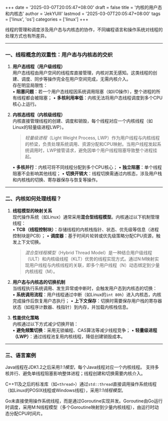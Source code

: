 +++
date = '2025-03-07T20:05:47+08:00'
draft = false
title = '内核的用户态和内核态'
author = 'JekYUlll'
lastmod = '2025-03-07T20:05:47+08:00'
tags = ['linux', 'os']
categories = ['linux']
+++

线程的管理和调度涉及用户态与内核态的协作，不同编程语言和操作系统对线程的处理方式也有所差异。  

---

### 一、线程概念的双重性：用户态与内核态的交织

1. **用户态线程（用户级线程）**  
   用户态线程由用户空间的线程库直接管理，内核对其无感知。这类线程的创建、调度、同步等操作完全在用户空间完成，无需内核介入。  
   存在明显局限性：  
   • **阻塞问题**：若一个用户态线程因系统调用阻塞（如I/O操作），整个进程的所有线程都会被阻塞；
   • **多核利用率低**：内核无法将用户态线程调度到多个CPU核心上运行。

2. **内核态线程（内核级线程）**  
   内核直接管理线程的创建、调度和销毁，每个线程对应一个内核线程（如Linux的轻量级进程LWP）。
   > *轻量级进程*（Light Weight Process, LWP）作为用户线程与内核线程的桥梁，负责处理系统调用、资源分配和CPU映射。当用户线程发起系统调用时，LWP接管请求，避免因单个用户线程阻塞导致整个进程挂起。

   • **多核并行**：内核可将不同线程分配到多个CPU核心；
   • **独立阻塞**：单个线程阻塞不会影响其他线程；
   • **切换开销大**：线程切换需通过内核态，涉及用户栈和内核栈的切换、寄存器保存与恢复等操作。

---

### 二、内核如何处理线程？

1. **线程模型的映射关系**  
   现代操作系统（如Linux）通常采用**混合型线程模型**。内核通过以下机制管理线程：  
   • **TCB（线程控制块）**：存储线程的内核栈指针、状态、优先级等信息（进程控制块是PCB）；
   • **调度器**：基于时间片轮转或优先级策略分配CPU资源，触发上下文切换。
   > *混合型线程模型*（Hybrid Thread Model）是一种结合用户级线程（ULT）和内核级线程（KLT）优势的线程实现方式。通过N:M映射实现用户线程与内核线程的关联，即多个用户线程（N）动态绑定到少量内核线程（M）。  

2. **用户态与内核态的切换机制**  
   当线程执行系统调用、发生异常或中断时，会触发用户态到内核态的切换：  
   • **系统调用流程**：用户线程通过中断（如Linux的`int 80h`）进入内核态，内核完成操作后恢复用户态执行；
   • **上下文保存**：切换时需要保存用户栈的寄存器状态（如程序计数器、栈指针）到内存，并加载内核栈信息。

3. **性能优化策略**  
   内核通过以下方式减少切换开销：  
   • **避免频繁切换**：采用无锁编程、CAS算法等减少线程竞争；
   • **轻量级进程（LWP）**：通过线程池复用内核线程，降低创建销毁成本。

---

### 三、语言案例

Java线程在JDK1.2之后采用*1:1模型*，每个Java线程对应一个内核线程。 
支持多核并行、避免单线程阻塞影响整体进程；线程创建和切换需要内核介入。

C++11及之后的标准库（如`<thread>`）通过`std::thread`直接调用操作系统线程（如Linux的POSIX线程或Windows线程），采用*1:1线程模型*。

Go未直接使用操作系统线程，而是通过Goroutine实现并发。Goroutine由Go运行时调度，采用M:N线程模型​（多个Goroutine映射到少量内核线程），由运行时动态分配CPU时间片。
